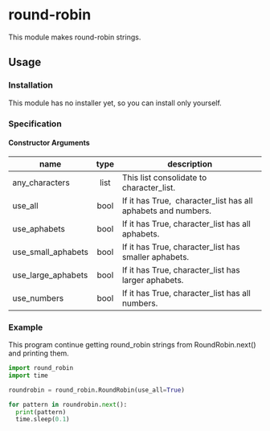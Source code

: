 # round-robin
This module makes round-robin strings.

## Usage
### Installation
  This module has no installer yet, so you can install only yourself.
### Specification
#### Constructor Arguments
| name               | type | description                                                   |
| ------------------ |:----:| --------------------------------------------------------------|
| any_characters     | list | This list consolidate to character_list.                      |
| use_all            | bool | If it has True,  character_list has all aphabets and numbers. |
| use_aphabets       | bool | If it has True,  character_list has all aphabets.             |
| use_small_aphabets | bool | If it has True, character_list has smaller aphabets.          |
| use_large_aphabets | bool | If it has True, character_list has larger aphabets.           |
| use_numbers        | bool | If it has True, character_list has all numbers.               |


### Example
This program continue getting round_robin strings from RoundRobin.next() and printing them.

  ```python
  import round_robin
  import time
  
  roundrobin = round_robin.RoundRobin(use_all=True)
  
  for pattern in roundrobin.next():
    print(pattern)
    time.sleep(0.1)
  ```
